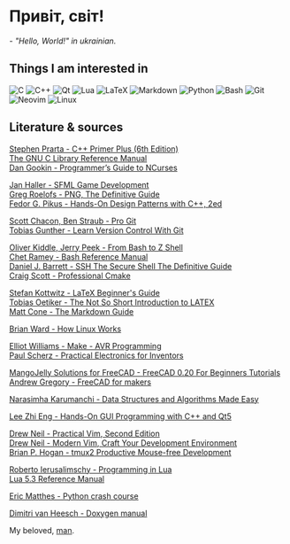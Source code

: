 # Привіт, світ!
_- "Hello, World!" in ukrainian._  
## Things I am interested in  
![C](https://img.shields.io/badge/c-%2300599C.svg?style=for-the-badge&logo=c&logoColor=white) 
![C++](https://img.shields.io/badge/c++-%2300599C.svg?style=for-the-badge&logo=c%2B%2B&logoColor=white)
![Qt](https://img.shields.io/badge/Qt-%23217346.svg?style=for-the-badge&logo=Qt&logoColor=white)
![Lua](https://img.shields.io/badge/lua-%232C2D72.svg?style=for-the-badge&logo=lua&logoColor=white)
![LaTeX](https://img.shields.io/badge/latex-%23008080.svg?style=for-the-badge&logo=latex&logoColor=white)
![Markdown](https://img.shields.io/badge/markdown-%23000000.svg?style=for-the-badge&logo=markdown&logoColor=white) 
![Python](https://img.shields.io/badge/python-3670A0?style=for-the-badge&logo=python&logoColor=ffdd54)
![Bash](https://img.shields.io/badge/Bash-%23121011.svg?style=for-the-badge&logo=gnu-bash&logoColor=white)
![Git](https://img.shields.io/badge/git-%23F05033.svg?style=for-the-badge&logo=git&logoColor=white)
![Neovim](https://img.shields.io/badge/NeoVim-%2357A143.svg?&style=for-the-badge&logo=neovim&logoColor=white)
![Linux](https://img.shields.io/badge/Linux-FCC624?style=for-the-badge&logo=linux&logoColor=black)

## Literature & sources
[Stephen Prarta - C++ Primer Plus (6th Edition)][primer]  
[The GNU C Library Reference Manual][gnu_c_reference]  
[Dan Gookin - Programmer’s Guide to NCurses][ncurses_guide]  

[Jan Haller - SFML Game Development][sfml]  
[Greg Roelofs - PNG, The Definitive Guide][png]  
[Fedor G. Pikus - Hands-On Design Patterns with C++, 2ed][cppdesign]  

[Scott Chacon, Ben Straub - Pro Git][git]  
[Tobias Gunther - Learn Version Control With Git][version_control]  

[Oliver Kiddle, Jerry Peek - From Bash to Z Shell][from_bash_to_z_shell]  
[Chet Ramey - Bash Reference Manual][bash_reference]  
[Daniel J. Barrett - SSH The Secure Shell The Definitive Guide][ssh_the_secure_shell]  
[Craig Scott - Professional Cmake][professional_cmake]  

[Stefan Kottwitz - LaTeX Beginner's Guide][latex_beginner_guide]  
[Tobias Oetiker - The Not So Short Introduction to LATEX][not_so_short_introduction_to_latex]  
[Matt Cone - The Markdown Guide][markdown_guide]  

[Brian Ward - How Linux Works][how_linux_works]  

[Elliot Williams - Make - AVR Programming][avr]  
[Paul Scherz - Practical Electronics for Inventors][electronics]  

[MangoJelly Solutions for FreeCAD - FreeCAD 0.20 For Beginners Tutorials][freecad_yt]  
[Andrew Gregory - FreeCAD for makers][freecad_for_makers]  

[Narasimha Karumanchi - Data Structures and Algorithms Made Easy][algorithms_and_data_strucntures_made_easy]  

[Lee Zhi Eng - Hands-On GUI Programming with C++ and Qt5][lee_zhi_eng_qt5]  

[Drew Neil - Practical Vim, Second Edition][practical_vim]  
[Drew Neil - Modern Vim, Craft Your Development Environment][vim_devenv]  
[Brian P. Hogan - tmux2 Productive Mouse-free Development][brian_p_hogan_tmux]  

[Roberto Ierusalimschy - Programming in Lua][programing_in_lua]  
[Lua 5.3 Reference Manual][lua_reference_manual]  

[Eric Matthes - Python crash course][python_crash_course]  

[Dimitri van Heesch - Doxygen manual][doxygen]  

My beloved, [man][man].


[git]: https://git-scm.com/book/en/v2
[version_control]: https://www.amazon.com/Learn-Version-Control-step-step/dp/1520786506

[primer]: https://www.amazon.com/Primer-Plus-6th-Developers-Library/dp/0321776402
[gnu_c_reference]: https://www.gnu.org/software/libc/manual/pdf/libc.pdf
[ncurses_guide]: https://www.amazon.com/Programmers-Guide-NCurses-Dan-Gookin/dp/0470107596

[bash_reference]: https://www.gnu.org/software/bash/manual/bash.pdf
[from_bash_to_z_shell]: https://www.amazon.com/Bash-Shell-Conquering-Command-Line/dp/1590593766
[ssh_the_secure_shell]: https://www.amazon.com/SSH-Secure-Shell-Definitive-Guide/dp/0596008953
[professional_cmake]: https://crascit.com/professional-cmake/

[programing_in_lua]: https://www.amazon.com/Programming-Lua-Fourth-Roberto-Ierusalimschy/dp/8590379868
[lua_reference_manual]: https://www.lua.org/manual/5.3/manual.html

[python_crash_course]: https://www.amazon.com/Python-Crash-Course-2nd-Edition/dp/1593279280

[algorithms_and_data_strucntures_made_easy]: https://www.amazon.com/Data-Structures-Algorithms-Made-Easy/dp/819324527X

[lee_zhi_eng_qt5]: https://www.amazon.com/Hands-GUI-Programming-Qt5-cross-platform/dp/1788397827

[practical_vim]: https://www.amazon.com/Practical-Vim-Edit-Speed-Thought/dp/1680501275
[vim_devenv]: https://www.amazon.com/Modern-Vim-Development-Environment-Neovim/dp/168050262X 
[brian_p_hogan_tmux]: https://www.amazon.com/tmux-2-Productive-Mouse-Free-Development/dp/1680502212

[latex_beginner_guide]: https://www.amazon.com/LaTeX-Beginners-Guide-Stefan-Kottwitz-ebook/dp/B0073FTN5I
[not_so_short_introduction_to_latex]: https://tobi.oetiker.ch/lshort/lshort.pdf
[markdown_guide]: https://www.amazon.com/Markdown-Guide-Matt-Cone/dp/B08BW8L1P6

[how_linux_works]: https://www.amazon.com/How-Linux-Works-Brian-Ward/dp/1718500408

[freecad_yt]: https://www.youtube.com/playlist?list=PLWuyJLVUNtc0UszswD0oD5q4VeWTrK7JC
[freecad_for_makers]: https://www.raspberrypi.com/news/freecad-for-makers/

[man]: https://en.wikipedia.org/wiki/Man_page

[doxygen]: https://www.doxygen.nl/manual/index.html
[sfml]: https://www.amazon.com/SFML-Game-Development-Jan-Haller/dp/1849696845
[cppdesign]: https://www.amazon.com/Hands-Design-Patterns-reusable-maintainable/dp/1788832566
[png]: http://www.libpng.org/pub/png/book/

[avr]: https://www.amazon.com/AVR-Programming-Learning-Software-Technology/dp/1449355781
[electronics]: https://www.amazon.com/Practical-Electronics-Inventors-Fourth-Scherz/dp/1259587541

<!--
**Dolfost/Dolfost** is a ✨ _special_ ✨ repository because its `README.md` (this file) appears on your GitHub profile.

Here are some ideas to get you started:

- 🔭 I’m currently working on ...
- 🌱 I’m currently learning ...
- 👯 I’m looking to collaborate on ...
- 🤔 I’m looking for help with ...
- 💬 Ask me about ...
- 📫 How to reach me: ...
- 😄 Pronouns: ...
- ⚡ Fun fact: ...
-->
